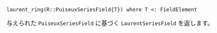 ```
laurent_ring(R::PuiseuxSeriesField{T}) where T <: FieldElement
```

与えられた `PuiseuxSeriesField` に基づく `LaurentSeriesField` を返します。
